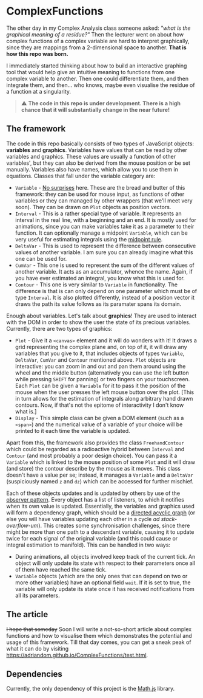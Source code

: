 # ComplexFunctions

The other day in my Complex Analysis class someone asked: *"what is the graphical meaning of a residue?"*
Then the lecturer went on about how complex functions of a complex variable are hard to interpret graphically,
since they are mappings from a 2-dimensional space to another. **That is how this repo was born.**

I immediately started thinking about how to build an interactive graphing tool that would help give an
intuitive meaning to functions from one complex variable to another. Then one could differentiate them, and then
integrate them, and then... who knows, maybe even visualise the residue of a function at a singularity.

> :warning: **The code in this repo is under development. There is a high chance that it will substantially
change in the near future!**

## The framework
The code in this repo basically consists of two types of JavaScript objects: **variables** and **graphics**.
Variables have values that can be read by other variables and graphics. These values are usually a function
of other variables', but they can also be derived from the mouse position or be set manually.
Variables also have names, which allow you to use them in equations.
Classes that fall under the variable category are:
* `Variable` - [No surprises](https://youtu.be/u5CVsCnxyXg) here. These are the bread and butter of this framework:
they can be used for mouse input, as functions of other variables or they can managed by other wrappers
(that we'll meet very soon). They can be drawn on `Plot` objects as position vectors.
* `Interval` - This is a rather special type of variable. It represents an interval in the real line, with 
a beginning and an end. It is mostly used for animations, since you can make variables take it as a parameter to
their function. It can optionally manage a midpoint `Variable`, which can be very useful for estimating integrals
using the [midpoint rule](https://en.wikipedia.org/wiki/Riemann_sum#Midpoint_rule).
* `DeltaVar` - This is used to represent the difference between consecutive values of another variable. I am sure
you can already imagine what this one can be used for.
* `CumVar` - This one is used to represent the sum of the different values of another variable. It acts as an
accumulator, whence the name. Again, if you have ever estimated an integral, you know what this is used for.
* `Contour` - This one is very similar to `Variable` in functionality. The difference is that is can only depend on
one parameter which must be of type `Interval`. It is also plotted differently, instead of a position vector
it draws the path its value follows as its paramater spans its domain.

Enough about variables. Let's talk about **graphics**! They are used to interact with the DOM in order to show
the user the state of its precious variables. Currently, there are two types of graphics:
* `Plot` - Give it a `<canvas>` element and it will do wonders with it! It draws a grid representing the
complex plane and, on top of it, it will draw any variables that you give to it, that includes objects of types
`Variable`, `DeltaVar`, `CumVar` and `Contour` mentioned above. `Plot` objects are interactive: you can zoom in
and out and pan them around using the wheel and the middle button (alternatively you can use the left button
while pressing `SHIFT` for panning) or two fingers on your touchscreen. Each `Plot` can be given a `Variable` for it
to pass it the position of the mouse when the user presses the left mouse button over the plot. [This in turn allows
for the estimation of integrals along arbitrary hand drawn contours. Now, if that's not the epitome of interactivity
I don't know what is.]
* `Display` - This simple class can be given a DOM element (such as a `<span>`) and the numerical value of a variable
of your choice will be printed to it each time the variable is updated.

Apart from this, the framework also provides the class `FreehandContour` which could be regarded as a radioactive
hybrid between `Interval` and `Contour` (and most probably a poor design choice). You can pass it a `Variable` which
is linked to the mouse position of some `Plot` and it will draw (and store) the contour describe by the mouse as it 
moves. This class doesn't have a value per se; instead, it manages a `Variable` and a `DeltaVar` (suspiciously
named `z` and `dz`) which can be accessed for further mischief.

Each of these objects updates and is updated by others by use of the 
[observer pattern](https://en.wikipedia.org/wiki/Observer_pattern). Every object has a list of listeners,
to which it notifies when its own value is updated. Essentially, the variables and graphics used will form
a dependency graph, which should be a [directed acyclic graph](https://en.wikipedia.org/wiki/Directed_acyclic_graph)
(or else you will have variables updating each other in a cycle *ad stack-overflow-um*). This creates some
synchronisation challenges, since there might be more than one path to a descendant variable, causing it
to update twice for each signal of the original variable (and this could cause or integral estimation to manifold).
This can be handled in two ways:
* During animations, all objects involved keep track of the current tick. An object will only update its state
with respect to their parameters once all of them have reached the same tick.
* `Variable` objects (which are the only ones that can depend on two or more other variables) have an optional
field `wait`. If it is set to true, the variable will only update its state once it has received notifications
from all its parameters.

## The article
~~I hope that someday~~ Soon I will write a not-so-short article about complex functions and how to visualise them
which demonstrates the potential and usage of this framework. Till that day comes, you can get a sneak peak of
what it can do by visiting https://adriandom.github.io/ComplexFunctions/test.html.

## Dependencies
Currently, the only dependency of this project is the [Math.js](https://mathjs.org/index.html) library.
